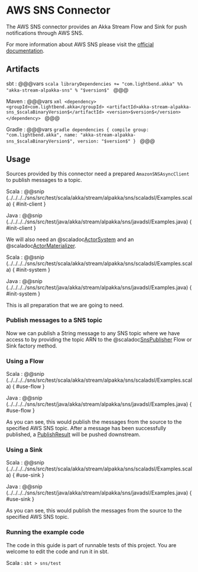 # AWS SNS Connector

The AWS SNS connector provides an Akka Stream Flow and Sink for push notifications through AWS SNS.

For more information about AWS SNS please visit the [official documentation](https://aws.amazon.com/documentation/sns/).

## Artifacts

sbt
:   @@@vars
    ```scala
    libraryDependencies += "com.lightbend.akka" %% "akka-stream-alpakka-sns" % "$version$"
    ```
    @@@

Maven
:   @@@vars
    ```xml
    <dependency>
      <groupId>com.lightbend.akka</groupId>
      <artifactId>akka-stream-alpakka-sns_$scalaBinaryVersion$</artifactId>
      <version>$version$</version>
    </dependency>
    ```
    @@@

Gradle
:   @@@vars
    ```gradle
    dependencies {
      compile group: "com.lightbend.akka", name: "akka-stream-alpakka-sns_$scalaBinaryVersion$", version: "$version$"
    }
    ```
    @@@

## Usage

Sources provided by this connector need a prepared `AmazonSNSAsyncClient` to publish messages to a topic.

Scala
: @@snip (../../../../sns/src/test/scala/akka/stream/alpakka/sns/scaladsl/Examples.scala) { #init-client }

Java
: @@snip (../../../../sns/src/test/java/akka/stream/alpakka/sns/javadsl/Examples.java) { #init-client }

We will also need an @scaladoc[ActorSystem](akka.actor.ActorSystem) and an @scaladoc[ActorMaterializer](akka.stream.ActorMaterializer).

Scala
: @@snip (../../../../sns/src/test/scala/akka/stream/alpakka/sns/scaladsl/Examples.scala) { #init-system }

Java
: @@snip (../../../../sns/src/test/java/akka/stream/alpakka/sns/javadsl/Examples.java) { #init-system }

This is all preparation that we are going to need.

### Publish messages to a SNS topic

Now we can publish a String message to any SNS topic where we have access to by providing the topic ARN to the
@scaladoc[SnsPublisher](akka.stream.alpakka.sns.scaladsl.SnsPublisher$) Flow or Sink factory method.

### Using a Flow

Scala
: @@snip (../../../../sns/src/test/scala/akka/stream/alpakka/sns/scaladsl/Examples.scala) { #use-flow }

Java
: @@snip (../../../../sns/src/test/java/akka/stream/alpakka/sns/javadsl/Examples.java) { #use-flow }

As you can see, this would publish the messages from the source to the specified AWS SNS topic.
After a message has been successfully published, a
[PublishResult](http://docs.aws.amazon.com/AWSJavaSDK/latest/javadoc/com/amazonaws/services/sns/model/PublishResult.html)
will be pushed downstream.

### Using a Sink

Scala
: @@snip (../../../../sns/src/test/scala/akka/stream/alpakka/sns/scaladsl/Examples.scala) { #use-sink }

Java
: @@snip (../../../../sns/src/test/java/akka/stream/alpakka/sns/javadsl/Examples.java) { #use-sink }

As you can see, this would publish the messages from the source to the specified AWS SNS topic.

### Running the example code

The code in this guide is part of runnable tests of this project. You are welcome to edit the code and run it in sbt.

Scala
:   ```
    sbt
    > sns/test
    ```